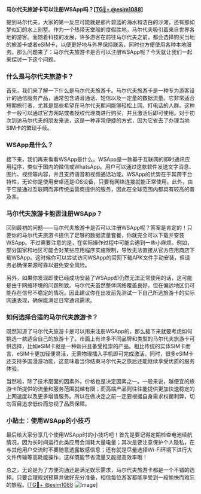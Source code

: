 **马尔代夫旅游卡可以注册WSApp吗？[[TG💪+ @esim1088](https://t.me/s/esim1088)]**

提到马尔代夫，大家的第一反应可能就是那片碧蓝的海水和洁白的沙滩，还有那如梦似幻的水上别墅。作为一个热带天堂般的度假胜地，马尔代夫吸引着来自世界各地的游客。而随着科技的发展，许多游客在前往马尔代夫之前，都会选择购买当地的旅游卡或者eSIM卡，以便更好地与外界保持联系，同时也方便使用各种本地服务。那么问题来了：马尔代夫旅游卡是否可以注册WSApp呢？今天就让我们一起来探讨一下这个问题。

### 什么是马尔代夫旅游卡？

首先，我们来了解一下什么是马尔代夫旅游卡。马尔代夫旅游卡是一种专为游客设计的通信服务产品，通常包含语音通话、短信以及一定量的数据流量。它非常适合短期旅行者，尤其是那些希望在马尔代夫期间能够轻松上网、打电话的人群。这种卡一般可以通过官方网站或者授权代理商进行购买，并且激活后即可使用。对于初次到访马尔代夫的朋友来说，这是一种非常便捷的方式，因为它省去了办理当地SIM卡的繁琐手续。

### WSApp是什么？

接下来，我们再来看看WSApp是什么。WSApp是一款基于互联网的即时通讯应用程序，类似于国内的微信或WhatsApp。用户可以通过这款软件发送文字消息、图片、视频等内容，并且支持语音和视频通话功能。WSApp的优势在于其跨平台特性，无论你是使用安卓还是iOS设备，只要有网络连接就能正常使用。此外，由于它是通过互联网而非传统运营商提供的服务，因此在全球范围内都具有较高的普及率。

### 马尔代夫旅游卡能否注册WSApp？

回到最初的问题——马尔代夫旅游卡是否可以注册WSApp呢？答案是肯定的！只要你的马尔代夫旅游卡提供了足够的数据流量套餐，你就完全可以下载并安装WSApp。不过需要注意的是，在实际操作过程中可能会遇到一些小麻烦。例如，部分国家和地区可能会对某些应用程序实施限制，导致无法直接从官方应用商店下载WSApp。这时候你可以尝试访问WSApp的官网下载APK文件手动安装，但请务必确保来源可靠以避免安全风险。

另外，如果你发现即使已经成功安装了WSApp却仍然无法正常使用的话，这可能是由于网络环境的问题所致。马尔代夫虽然整体网络覆盖良好，但在偏远地区仍可能存在信号不稳定的情况。因此建议你在出发前先测试一下自己所选旅游卡的实际网速表现，确保能满足日常通讯需求。

### 如何选择合适的马尔代夫旅游卡？

既然知道了马尔代夫旅游卡是可以用来注册WSApp的，那么接下来就要考虑如何挑选一款适合自己的旅游卡了。市面上有许多不同品牌和类型的马尔代夫旅游卡可供选择，比如eSIM卡就是一种新兴且备受推崇的产品。相比传统的实体SIM卡而言，eSIM卡更加轻便灵活，无需物理插入手机即可完成激活。同时，很多eSIM卡还支持多国漫游功能，这意味着当你结束马尔代夫之旅后还能继续享受优质的服务体验。

当然啦，除了技术层面的因素外，价格也是决定因素之一。一般来说，越便宜的旅游卡所提供的流量和服务范围就越有限；而高端产品则往往能提供更加快速稳定的上网速度以及更多增值服务。所以在做决定之前一定要根据自身需求权衡利弊，切勿盲目追求低价而忽视了品质保障。

### 小贴士：使用WSApp的小技巧

最后给大家分享几个使用WSApp时的小技巧吧！首先是要记得定期检查电池续航情况，因为长时间运行此类应用会消耗大量电量；其次是要注意保护个人隐私，在与其他用户交流时不要随意透露敏感信息；还有就是尽量选择Wi-Fi环境下进行大文件传输等高耗能操作，这样既能节省流量又能提高效率哦！

总之，无论是为了方便沟通还是满足娱乐需求，马尔代夫旅游卡都是一个不错的选择。只要合理规划预算并做好充分准备，相信每位游客都能享受到一段愉快而难忘的旅程。[[TG💪+ @esim1088](https://t.me/s/esim1088) ![Image](https://i.postimg.cc/4NQfJmqS/Snipaste-2025-05-13-00-14-12.png)]